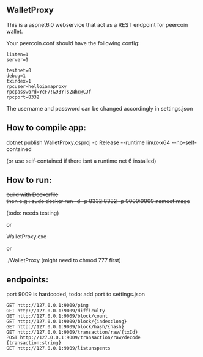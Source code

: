 
## WalletProxy


This is a aspnet6.0 webservice that act as a REST endpoint for peercoin wallet.

Your peercoin.conf should have the following config:
```
listen=1
server=1
 
testnet=0
debug=1
txindex=1
rpcuser=helloiamaproxy
rpcpassword=YcF7!&93YTs2Nhc@CJf
rpcport=8332
```
The username and password can be changed accordingly in settings.json

## How to compile app:
dotnet publish WalletProxy.csproj -c Release --runtime linux-x64 --no-self-contained

(or use self-contained if there isnt a runtime net 6 installed)

## How to run:
~~build with Dockerfile~~  
~~then e.g.: sudo docker run -d -p 8332:8332 -p 9009:9009 nameofimage~~

(todo: needs testing)

or 

WalletProxy.exe 

or 

./WalletProxy (might need to chmod 777 first)

## endpoints:
port 9009 is hardcoded, todo: add port to settings.json
```
GET http://127.0.0.1:9009/ping
GET http://127.0.0.1:9009/difficulty
GET http://127.0.0.1:9009/block/count
GET http://127.0.0.1:9009/block/{index:long}
GET http://127.0.0.1:9009/block/hash/{hash}
GET http://127.0.0.1:9009/transaction/raw/{txId}
POST http://127.0.0.1:9009/transaction/raw/decode     {transaction:string}
GET http://127.0.0.1:9009/listunspents
``` 